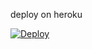 deploy on heroku

[![Deploy](https://www.herokucdn.com/deploy/button.svg)](https://heroku.com/deploy)
